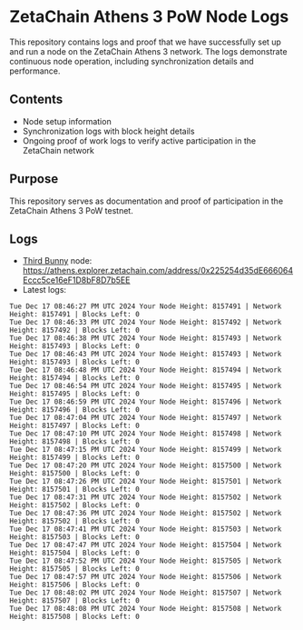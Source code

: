 # ZetaChain Athens 3 PoW Node Logs
This repository contains logs and proof that we have successfully set up and run a node on the ZetaChain Athens 3 network. The logs demonstrate continuous node operation, including synchronization details and performance.

## Contents
- Node setup information
- Synchronization logs with block height details
- Ongoing proof of work logs to verify active participation in the ZetaChain network

## Purpose
This repository serves as documentation and proof of participation in the ZetaChain Athens 3 PoW testnet.

## Logs

- [Third Bunny](https://thirdbunny.xyz/) node: https://athens.explorer.zetachain.com/address/0x225254d35dE666064Eccc5ce16eF1D8bF8D7b5EE
- Latest logs:
```
Tue Dec 17 08:46:27 PM UTC 2024 Your Node Height: 8157491 | Network Height: 8157491 | Blocks Left: 0
Tue Dec 17 08:46:33 PM UTC 2024 Your Node Height: 8157492 | Network Height: 8157492 | Blocks Left: 0
Tue Dec 17 08:46:38 PM UTC 2024 Your Node Height: 8157493 | Network Height: 8157493 | Blocks Left: 0
Tue Dec 17 08:46:43 PM UTC 2024 Your Node Height: 8157493 | Network Height: 8157493 | Blocks Left: 0
Tue Dec 17 08:46:48 PM UTC 2024 Your Node Height: 8157494 | Network Height: 8157494 | Blocks Left: 0
Tue Dec 17 08:46:54 PM UTC 2024 Your Node Height: 8157495 | Network Height: 8157495 | Blocks Left: 0
Tue Dec 17 08:46:59 PM UTC 2024 Your Node Height: 8157496 | Network Height: 8157496 | Blocks Left: 0
Tue Dec 17 08:47:04 PM UTC 2024 Your Node Height: 8157497 | Network Height: 8157497 | Blocks Left: 0
Tue Dec 17 08:47:10 PM UTC 2024 Your Node Height: 8157498 | Network Height: 8157498 | Blocks Left: 0
Tue Dec 17 08:47:15 PM UTC 2024 Your Node Height: 8157499 | Network Height: 8157499 | Blocks Left: 0
Tue Dec 17 08:47:20 PM UTC 2024 Your Node Height: 8157500 | Network Height: 8157500 | Blocks Left: 0
Tue Dec 17 08:47:26 PM UTC 2024 Your Node Height: 8157501 | Network Height: 8157501 | Blocks Left: 0
Tue Dec 17 08:47:31 PM UTC 2024 Your Node Height: 8157502 | Network Height: 8157502 | Blocks Left: 0
Tue Dec 17 08:47:36 PM UTC 2024 Your Node Height: 8157502 | Network Height: 8157502 | Blocks Left: 0
Tue Dec 17 08:47:41 PM UTC 2024 Your Node Height: 8157503 | Network Height: 8157503 | Blocks Left: 0
Tue Dec 17 08:47:47 PM UTC 2024 Your Node Height: 8157504 | Network Height: 8157504 | Blocks Left: 0
Tue Dec 17 08:47:52 PM UTC 2024 Your Node Height: 8157505 | Network Height: 8157505 | Blocks Left: 0
Tue Dec 17 08:47:57 PM UTC 2024 Your Node Height: 8157506 | Network Height: 8157506 | Blocks Left: 0
Tue Dec 17 08:48:02 PM UTC 2024 Your Node Height: 8157507 | Network Height: 8157507 | Blocks Left: 0
Tue Dec 17 08:48:08 PM UTC 2024 Your Node Height: 8157508 | Network Height: 8157508 | Blocks Left: 0
```
